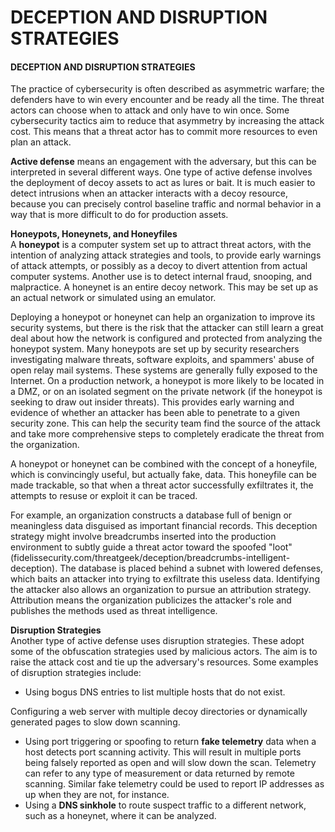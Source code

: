 # DECEPTION AND DISRUPTION STRATEGIES

#### DECEPTION AND DISRUPTION STRATEGIES

The practice of cybersecurity is often described as asymmetric warfare; the defenders have to win every encounter and be ready all the time. The threat actors can choose when to attack and only have to win once. Some cybersecurity tactics aim to reduce that asymmetry by increasing the attack cost. This means that a threat actor has to commit more resources to even plan an attack.

**Active defense** means an engagement with the adversary, but this can be interpreted in several different ways. One type of active defense involves the deployment of decoy assets to act as lures or bait. It is much easier to detect intrusions when an attacker interacts with a decoy resource, because you can precisely control baseline traffic and normal behavior in a way that is more difficult to do for production assets.

**Honeypots, Honeynets, and Honeyfiles**  
A **honeypot** is a computer system set up to attract threat actors, with the intention of analyzing attack strategies and tools, to provide early warnings of attack attempts, or possibly as a decoy to divert attention from actual computer systems. Another use is to detect internal fraud, snooping, and malpractice. A honeynet is an entire decoy network. This may be set up as an actual network or simulated using an emulator.

Deploying a honeypot or honeynet can help an organization to improve its security systems, but there is the risk that the attacker can still learn a great deal about how the network is configured and protected from analyzing the honeypot system. Many honeypots are set up by security researchers investigating malware threats, software exploits, and spammers' abuse of open relay mail systems. These systems are generally fully exposed to the Internet. On a production network, a honeypot is more likely to be located in a DMZ, or on an isolated segment on the private network (if the honeypot is seeking to draw out insider threats). This provides early warning and evidence of whether an attacker has been able to penetrate to a given security zone. This can help the security team find the source of the attack and take more comprehensive steps to completely eradicate the threat from the organization.

A honeypot or honeynet can be combined with the concept of a honeyfile, which is convincingly useful, but actually fake, data. This honeyfile can be made trackable, so that when a threat actor successfully exfiltrates it, the attempts to resuse or exploit it can be traced.

For example, an organization constructs a database full of benign or meaningless data disguised as important financial records. This deception strategy might involve breadcrumbs inserted into the production environment to subtly guide a threat actor toward the spoofed "loot" (fidelissecurity.com/threatgeek/deception/breadcrumbs-intelligent-deception). The database is placed behind a subnet with lowered defenses, which baits an attacker into trying to exfiltrate this useless data. Identifying the attacker also allows an organization to pursue an attribution strategy. Attribution means the organization publicizes the attacker's role and publishes the methods used as threat intelligence.

**Disruption Strategies**  
Another type of active defense uses disruption strategies. These adopt some of the obfuscation strategies used by malicious actors. The aim is to raise the attack cost and tie up the adversary's resources. Some examples of disruption strategies include:

-   Using bogus DNS entries to list multiple hosts that do not exist.

Configuring a web server with multiple decoy directories or dynamically generated pages to slow down scanning.

-   Using port triggering or spoofing to return **fake telemetry** data when a host detects port scanning activity. This will result in multiple ports being falsely reported as open and will slow down the scan. Telemetry can refer to any type of measurement or data returned by remote scanning. Similar fake telemetry could be used to report IP addresses as up when they are not, for instance.
-   Using a **DNS sinkhole** to route suspect traffic to a different network, such as a honeynet, where it can be analyzed.